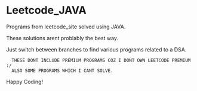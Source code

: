 # Leetcode_JAVA
Programs from leetcode_site solved using JAVA.

These solutions arent problably the best way.

Just switch between branches to find various programs related to a DSA.

      THESE DONT INCLUDE PREMIUM PROGRAMS COZ I DONT OWN LEETCODE PREMIUM :/
      ALSO SOME PROGRAMS WHICH I CANT SOLVE.
      
Happy Coding!   
